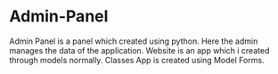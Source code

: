 # Admin-Panel
Admin Panel is a panel which created using python. Here the admin manages the data of the application.
Website is an app which i created through models normally.
Classes App is created using Model Forms.
